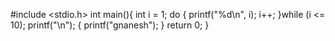 
#include <stdio.h>
int main(){
  int i = 1;
  do {
    printf("%d\n", i);
    i++;
  }while (i <= 10);
  printf("\n");
  {
    printf("gnanesh");
  }
  return 0;
}
